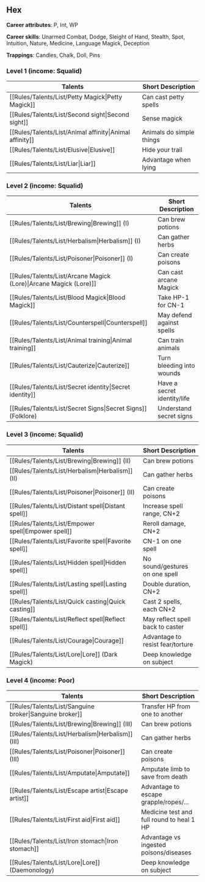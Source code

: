 
## Hex

**Career attributes**: P, Int, WP

**Career skills**: Unarmed Combat, Dodge, Sleight of Hand, Stealth, Spot, Intuition, Nature, Medicine, Language Magick, Deception

**Trappings**: Candles, Chalk, Doll, Pins

### Level 1 (income: Squalid)

| Talents | Short Description |
| --- | --- |
| [[Rules/Talents/List/Petty Magick\|Petty Magick]] | Can cast petty spells |
| [[Rules/Talents/List/Second sight\|Second sight]] | Sense magick |
| [[Rules/Talents/List/Animal affinity\|Animal affinity]] | Animals do simple things |
| [[Rules/Talents/List/Elusive\|Elusive]] | Hide your trail |
| [[Rules/Talents/List/Liar\|Liar]] | Advantage when lying |


### Level 2 (income: Squalid)

| Talents | Short Description |
| --- | --- |
| [[Rules/Talents/List/Brewing\|Brewing]] (I) | Can brew potions |
| [[Rules/Talents/List/Herbalism\|Herbalism]] (I) | Can gather herbs |
| [[Rules/Talents/List/Poisoner\|Poisoner]] (I) | Can create poisons |
| [[Rules/Talents/List/Arcane Magick (Lore)\|Arcane Magick (Lore)]] | Can cast arcane Magick |
| [[Rules/Talents/List/Blood Magick\|Blood Magick]] | Take HP-1 for CN-1 |
| [[Rules/Talents/List/Counterspell\|Counterspell]] | May defend against spells |
| [[Rules/Talents/List/Animal training\|Animal training]] | Can train animals |
| [[Rules/Talents/List/Cauterize\|Cauterize]] | Turn bleeding into wounds |
| [[Rules/Talents/List/Secret identity\|Secret identity]] | Have a secret identity/life |
| [[Rules/Talents/List/Secret Signs\|Secret Signs]] (Folklore) | Understand secret signs |


### Level 3 (income: Squalid)

| Talents | Short Description |
| --- | --- |
| [[Rules/Talents/List/Brewing\|Brewing]] (II) | Can brew potions |
| [[Rules/Talents/List/Herbalism\|Herbalism]] (II) | Can gather herbs |
| [[Rules/Talents/List/Poisoner\|Poisoner]] (II) | Can create poisons |
| [[Rules/Talents/List/Distant spell\|Distant spell]] | Increase spell range, CN+2 |
| [[Rules/Talents/List/Empower spell\|Empower spell]] | Reroll damage, CN+2 |
| [[Rules/Talents/List/Favorite spell\|Favorite spell]] | CN-1 on one spell |
| [[Rules/Talents/List/Hidden spell\|Hidden spell]] | No sound/gestures on one spell |
| [[Rules/Talents/List/Lasting spell\|Lasting spell]] | Double duration, CN+2 |
| [[Rules/Talents/List/Quick casting\|Quick casting]] | Cast 2 spells, each CN+2 |
| [[Rules/Talents/List/Reflect spell\|Reflect spell]] | May reflect spell back to caster |
| [[Rules/Talents/List/Courage\|Courage]] | Advantage to resist fear/torture |
| [[Rules/Talents/List/Lore\|Lore]] (Dark Magick) | Deep knowledge on subject |


### Level 4 (income: Poor)

| Talents | Short Description |
| --- | --- |
| [[Rules/Talents/List/Sanguine broker\|Sanguine broker]] | Transfer HP from one to another |
| [[Rules/Talents/List/Brewing\|Brewing]] (III) | Can brew potions |
| [[Rules/Talents/List/Herbalism\|Herbalism]] (III) | Can gather herbs |
| [[Rules/Talents/List/Poisoner\|Poisoner]] (III) | Can create poisons |
| [[Rules/Talents/List/Amputate\|Amputate]] | Amputate limb to save from death |
| [[Rules/Talents/List/Escape artist\|Escape artist]] | Advantage to escape grapple/ropes/... |
| [[Rules/Talents/List/First aid\|First aid]] | Medicine test and full round to heal 1 HP |
| [[Rules/Talents/List/Iron stomach\|Iron stomach]] | Advantage vs ingested poisons/diseases |
| [[Rules/Talents/List/Lore\|Lore]] (Daemonology) | Deep knowledge on subject |


